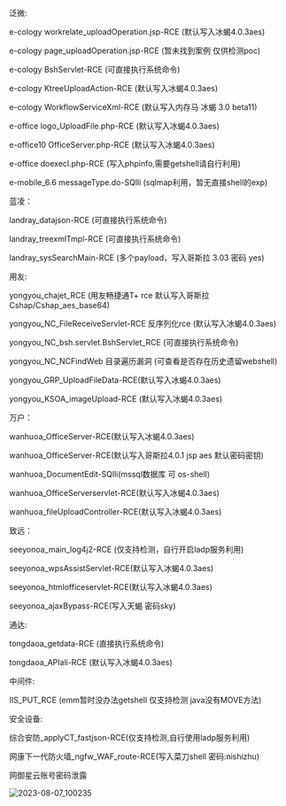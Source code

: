 泛微:

e-cology workrelate_uploadOperation.jsp-RCE (默认写入冰蝎4.0.3aes)

e-cology page_uploadOperation.jsp-RCE (暂未找到案例 仅供检测poc)

e-cology BshServlet-RCE (可直接执行系统命令)

e-cology KtreeUploadAction-RCE (默认写入冰蝎4.0.3aes)

e-cology WorkflowServiceXml-RCE (默认写入内存马 冰蝎 3.0 beta11)

e-office logo_UploadFile.php-RCE (默认写入冰蝎4.0.3aes)

e-office10 OfficeServer.php-RCE (默认写入冰蝎4.0.3aes)

e-office doexecl.php-RCE (写入phpinfo,需要getshell请自行利用)

e-mobile_6.6 messageType.do-SQlli (sqlmap利用，暂无直接shell的exp)

蓝凌：

landray_datajson-RCE (可直接执行系统命令)

landray_treexmlTmpl-RCE (可直接执行系统命令)

landray_sysSearchMain-RCE (多个payload，写入哥斯拉 3.03 密码 yes)

用友:

yongyou_chajet_RCE (用友畅捷通T+ rce 默认写入哥斯拉 Cshap/Cshap_aes_base64)

yongyou_NC_FileReceiveServlet-RCE 反序列化rce (默认写入冰蝎4.0.3aes)

yongyou_NC_bsh.servlet.BshServlet_RCE (可直接执行系统命令)

yongyou_NC_NCFindWeb 目录遍历漏洞 (可查看是否存在历史遗留webshell)

yongyou_GRP_UploadFileData-RCE(默认写入冰蝎4.0.3aes)

yongyou_KSOA_imageUpload-RCE (默认写入冰蝎4.0.3aes)

万户：

wanhuoa_OfficeServer-RCE(默认写入冰蝎4.0.3aes)

wanhuoa_OfficeServer-RCE(默认写入哥斯拉4.0.1 jsp aes 默认密码密钥)

wanhuoa_DocumentEdit-SQlli(mssql数据库 可 os-shell)

wanhuoa_OfficeServerservlet-RCE(默认写入冰蝎4.0.3aes)

wanhuoa_fileUploadController-RCE(默认写入冰蝎4.0.3aes)

致远：

seeyonoa_main_log4j2-RCE (仅支持检测，自行开启ladp服务利用)

seeyonoa_wpsAssistServlet-RCE(默认写入冰蝎4.0.3aes)

seeyonoa_htmlofficeservlet-RCE(默认写入冰蝎4.0.3aes)

seeyonoa_ajaxBypass-RCE(写入天蝎 密码sky)

通达:

tongdaoa_getdata-RCE (直接执行系统命令)

tongdaoa_APIali-RCE (默认写入冰蝎4.0.3aes)

中间件:

IIS_PUT_RCE (emm暂时没办法getshell 仅支持检测 java没有MOVE方法)

安全设备:

综合安防_applyCT_fastjson-RCE(仅支持检测,自行使用ladp服务利用)

网康下一代防火墙_ngfw_WAF_route-RCE(写入菜刀shell 密码:nishizhu)

网御星云账号密码泄露

![2023-08-07_100235](https://github.com/TS-security/Apt_t00ls/assets/141595387/b920ba44-ff65-4402-84ee-b8dc3ebe3517)
